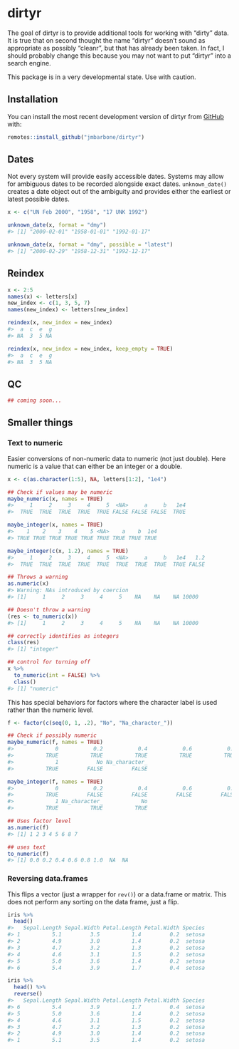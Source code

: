 
<!-- README.md is generated from README.Rmd. Please edit that file -->

# dirtyr

<!-- badges: start -->

<!-- badges: end -->

The goal of dirtyr is to provide additional tools for working with
“dirty” data. It is true that on second thought the name “dirtyr”
doesn’t sound as appropriate as possibly “cleanr”, but that has already
been taken. In fact, I should probably change this because you may not
want to put “dirtyr” into a search engine.

This package is in a very developmental state. Use with caution.

## Installation

You can install the most recent development version of dirtyr from
[GitHub](https://github.com/jmbarbone/dirtyr) with:

``` r
remotes::install_github("jmbarbone/dirtyr")
```

## Dates

Not every system will provide easily accessible dates. Systems may allow
for ambiguous dates to be recorded alongside exact dates.
`unknown_date()` creates a date object out of the ambiguity and provides
either the earliest or latest possible dates.

``` r
x <- c("UN Feb 2000", "1958", "17 UNK 1992")

unknown_date(x, format = "dmy")
#> [1] "2000-02-01" "1958-01-01" "1992-01-17"

unknown_date(x, format = "dmy", possible = "latest")
#> [1] "2000-02-29" "1958-12-31" "1992-12-17"
```

## Reindex

``` r
x <- 2:5
names(x) <- letters[x]
new_index <- c(1, 3, 5, 7)
names(new_index) <- letters[new_index]

reindex(x, new_index = new_index)
#>  a  c  e  g 
#> NA  3  5 NA

reindex(x, new_index = new_index, keep_empty = TRUE)
#>  a  c  e  g 
#> NA  3  5 NA
```

## QC

``` r
## coming soon...
```

## Smaller things

### Text to numeric

Easier conversions of non-numeric data to numeric (not just double).
Here numeric is a value that can either be an integer or a double.

``` r
x <- c(as.character(1:5), NA, letters[1:2], "1e4")

## Check if values may be numeric
maybe_numeric(x, names = TRUE)
#>     1     2     3     4     5  <NA>     a     b   1e4 
#>  TRUE  TRUE  TRUE  TRUE  TRUE FALSE FALSE FALSE  TRUE

maybe_integer(x, names = TRUE)
#>    1    2    3    4    5 <NA>    a    b  1e4 
#> TRUE TRUE TRUE TRUE TRUE TRUE TRUE TRUE TRUE

maybe_integer(c(x, 1.2), names = TRUE)
#>     1     2     3     4     5  <NA>     a     b   1e4   1.2 
#>  TRUE  TRUE  TRUE  TRUE  TRUE  TRUE  TRUE  TRUE  TRUE FALSE

## Throws a warning
as.numeric(x)
#> Warning: NAs introduced by coercion
#> [1]     1     2     3     4     5    NA    NA    NA 10000

## Doesn't throw a warning
(res <- to_numeric(x))
#> [1]     1     2     3     4     5    NA    NA    NA 10000

## correctly identifies as integers
class(res)
#> [1] "integer"

## control for turning off
x %>% 
  to_numeric(int = FALSE) %>% 
  class()
#> [1] "numeric"
```

This has special behaviors for factors where the character label is used
rather than the numeric level.

``` r
f <- factor(c(seq(0, 1, .2), "No", "Na_character_"))

## Check if possibly numeric
maybe_numeric(f, names = TRUE)
#>             0           0.2           0.4           0.6           0.8 
#>          TRUE          TRUE          TRUE          TRUE          TRUE 
#>             1            No Na_character_ 
#>          TRUE         FALSE         FALSE

maybe_integer(f, names = TRUE)
#>             0           0.2           0.4           0.6           0.8 
#>          TRUE         FALSE         FALSE         FALSE         FALSE 
#>             1 Na_character_            No 
#>          TRUE          TRUE          TRUE

## Uses factor level
as.numeric(f)
#> [1] 1 2 3 4 5 6 8 7

## uses text
to_numeric(f)                    
#> [1] 0.0 0.2 0.4 0.6 0.8 1.0  NA  NA
```

### Reversing data.frames

This flips a vector (just a wrapper for `rev()`) or a data.frame or
matrix. This does not perform any sorting on the data frame, just a
flip.

``` r
iris %>% 
  head()
#>   Sepal.Length Sepal.Width Petal.Length Petal.Width Species
#> 1          5.1         3.5          1.4         0.2  setosa
#> 2          4.9         3.0          1.4         0.2  setosa
#> 3          4.7         3.2          1.3         0.2  setosa
#> 4          4.6         3.1          1.5         0.2  setosa
#> 5          5.0         3.6          1.4         0.2  setosa
#> 6          5.4         3.9          1.7         0.4  setosa

iris %>% 
  head() %>% 
  reverse()
#>   Sepal.Length Sepal.Width Petal.Length Petal.Width Species
#> 6          5.4         3.9          1.7         0.4  setosa
#> 5          5.0         3.6          1.4         0.2  setosa
#> 4          4.6         3.1          1.5         0.2  setosa
#> 3          4.7         3.2          1.3         0.2  setosa
#> 2          4.9         3.0          1.4         0.2  setosa
#> 1          5.1         3.5          1.4         0.2  setosa
```
